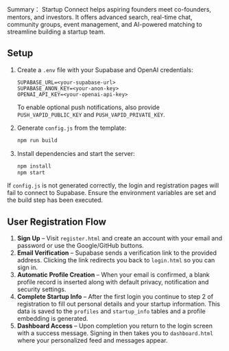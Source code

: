 Summary：
Startup Connect helps aspiring founders meet co-founders, mentors, and investors.
It offers advanced search, real-time chat, community groups, event management, and
AI-powered matching to streamline building a startup team.

## Setup

1. Create a `.env` file with your Supabase and OpenAI credentials:

   ```env
   SUPABASE_URL=<your-supabase-url>
   SUPABASE_ANON_KEY=<your-anon-key>
   OPENAI_API_KEY=<your-openai-api-key>
   ```

   To enable optional push notifications, also provide `PUSH_VAPID_PUBLIC_KEY`
   and `PUSH_VAPID_PRIVATE_KEY`.

2. Generate `config.js` from the template:

   ```bash
   npm run build
   ```

3. Install dependencies and start the server:

   ```bash
   npm install
   npm start
   ```

If `config.js` is not generated correctly, the login and registration pages will
fail to connect to Supabase. Ensure the environment variables are set and the
build step has been executed.

## User Registration Flow

1. **Sign Up** – Visit `register.html` and create an account with your email
   and password or use the Google/GitHub buttons.
2. **Email Verification** – Supabase sends a verification link to the provided
   address. Clicking the link redirects you back to `login.html` so you can sign
   in.
3. **Automatic Profile Creation** – When your email is confirmed, a blank
   profile record is inserted along with default privacy, notification and
   security settings.
4. **Complete Startup Info** – After the first login you continue to step 2 of
   registration to fill out personal details and your startup information. This
   data is saved to the `profiles` and `startup_info` tables and a profile
   embedding is generated.
5. **Dashboard Access** – Upon completion you return to the login screen with a
   success message. Signing in then takes you to `dashboard.html` where your
   personalized feed and messages appear.
